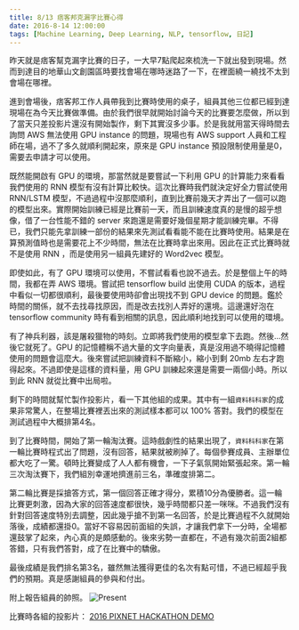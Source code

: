 ```yaml
---
title: 8/13 痞客邦克漏字比賽心得
date: 2016-8-14 12:00:00
tags: [Machine Learning, Deep Learning, NLP, tensorflow, 日記]
---
```


昨天就是痞客幫克漏字比賽的日子，一大早7點爬起來梳洗一下就出發到現場。然而到達目的地華山文創園區時要找會場在哪時迷路了一下，在裡面繞一繞找不太到會場在哪裡。

進到會場後，痞客邦工作人員帶我到比賽時使用的桌子，組員其他三位都已經到達現場在為今天比賽做準備。由於我們很早就開始討論今天的比賽要怎麼做，所以到了當天只差投影片還沒有開始製作，剩下其實沒多少事。於是我就用當天得時間去詢問 AWS 無法使用 GPU instance 的問題，現場也有 AWS support 人員和工程師在場，過不了多久就順利開起來，原來是 GPU instance 預設限制使用量是0，需要去申請才可以使用。

既然能開啟有 GPU 的環境，那當然就是要嘗試一下利用 GPU 的計算能力來看看我們使用的 RNN 模型有沒有計算比較快。這次比賽時我們就決定好全力嘗試使用 RNN/LSTM 模型，不過過程中沒那麼順利，直到比賽前幾天才弄出了一個可以跑的模型出來。實際開始訓練已經是比賽前一天，而且訓練速度真的是慢的超乎想像，借了一台性能不錯的 server 來跑還是需要好幾個星期才能訓練完畢。不得已，我們只能先拿訓練一部份的結果來先測試看看能不能在比賽時使用。結果是在算預測值時也是需要花上不少時間，無法在比賽時拿出來用。因此在正式比賽時就不是使用 RNN ，而是使用另一組員先建好的 Word2vec 模型。

即使如此，有了 GPU 環境可以使用，不嘗試看看也說不過去。於是整個上午的時間，我都在弄 AWS 環境。嘗試把 tensorflow build 出使用 CUDA 的版本，過程中看似一切都很順利，最後要使用時卻會出現找不到 GPU device 的問題。鑑於時間的關係，就不去找尋找原因，而是改去找別人弄好的還境。這邊還好泡在 tensorflow community 時有看到相關的訊息，因此順利地找到可以使用的環境。

有了神兵利器，該是屠殺獵物的時刻。立即將我們使用的模型拿下去跑。然後...然後它就死了。GPU 的記憶體稱不過大量的文字向量表，真是沒用過不曉得記憶體使用的問題會這麼大。後來嘗試把訓練資料不斷縮小，縮小到剩 20mb 左右才跑得起來。不過即使是這樣的資料量，用 GPU 訓練起來還是需要一兩個小時。所以到此 RNN 就從比賽中出局啦。

剩下的時間就幫忙製作投影片，看一下其他組的成果。其中有一組`資料科科家`的成果非常驚人，在整場比賽裡丟出來的測試樣本都可以 100% 答對。我們的模型在測試過程中大概排第4名。

到了比賽時間，開始了第一輪淘汰賽。這時戲劇性的結果出現了，`資料科科家`在第一輪比賽時程式出了問題，沒有回答，結果就被刷掉了。每個參賽成員、主辦單位都大吃了一驚。頓時比賽變成了人人都有機會，一下子氣氛開始緊張起來。第一輪三次淘汰賽下，我們組別幸運地擠進前三名，準確度排第二。

第二輪比賽是採搶答方式，第一個回答正確才得分，累積10分為優勝者。這一輪比賽更刺激，因為大家的回答速度都很快，幾乎時間都只差一咪咪。不過我們沒有針對回答速度特別去調整，因此幾乎搶不到第一名回答，於是比賽過程不久就開始落後，成績都還掛0。當好不容易因前面組的失誤，才讓我們拿下一分時，全場都還鼓掌了起來，內心真的是頗感動的。後來劣勢一直都在，不過有幾次前面2組都答錯，只有我們答對，成了在比賽中的驕傲。

最後成績是我們排名第3名，雖然無法獲得更佳的名次有點可惜，不過已經超乎我們的預期。真是感謝組員的參與和付出。

附上報告組員的帥照。
![Present](http://i.imgur.com/1PTGCHr.jpg)

比賽時各組的投影片：
[2016 PIXNET HACKATHON DEMO](https://docs.google.com/spreadsheets/d/1q2uVExVaLyUMDubGet7e_MgKy9mdgo4MKZWY1YfH-48/edit#gid=0)
